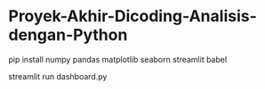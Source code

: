# Proyek-Akhir-Dicoding-Analisis-dengan-Python

pip install numpy pandas matplotlib seaborn streamlit babel

streamlit run dashboard.py
